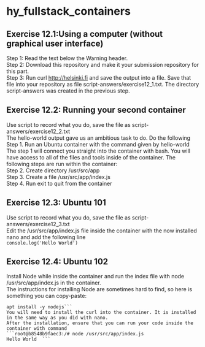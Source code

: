 # hy_fullstack_containers
## Exercise 12.1:Using a computer (without graphical user interface)  
Step 1: Read the text below the Warning header.  
Step 2: Download this repository and make it your submission repository for this part.  
Step 3: Run curl http://helsinki.fi and save the output into a file. Save that file into your repository as file script-answers/exercise12_1.txt. The directory script-answers was created in the previous step.  

## Exercise 12.2: Running your second container  
Use script to record what you do, save the file as script-answers/exercise12_2.txt  
The hello-world output gave us an ambitious task to do. Do the following  
Step 1. Run an Ubuntu container with the command given by hello-world  
The step 1 will connect you straight into the container with bash. You will have access to all of the files and tools inside of the container. The following steps are run within the container:  
Step 2. Create directory /usr/src/app  
Step 3. Create a file /usr/src/app/index.js  
Step 4. Run exit to quit from the container  

## Exercise 12.3: Ubuntu 101  
Use script to record what you do, save the file as script-answers/exercise12_3.txt  
Edit the /usr/src/app/index.js file inside the container with the now installed nano and add the following line  
```console.log('Hello World')```

## Exercise 12.4: Ubuntu 102  
Install Node while inside the container and run the index file with node /usr/src/app/index.js in the container.  
The instructions for installing Node are sometimes hard to find, so here is something you can copy-paste:  
```curl -sL https://deb.nodesource.com/setup_16.x | bash  
apt install -y nodejs```  
You will need to install the curl into the container. It is installed in the same way as you did with nano.  
After the installation, ensure that you can run your code inside the container with command  
```root@b8548b9faec3:/# node /usr/src/app/index.js  
Hello World  ```
